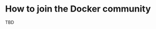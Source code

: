 <!--[metadata]>
+++
title = "How to join the Docker community"
description = "How to join the Docker community"
keywords = ["governance, board, members, join"]
[menu.main]
parent="smn_governance"
weight=4
+++
<![end-metadata]-->

# How to join the Docker community

TBD